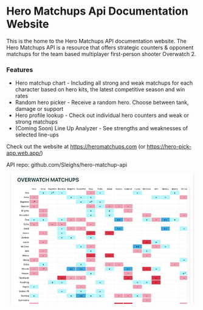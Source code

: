 # Hero Matchups Api Documentation Website

This is the home to the Hero Matchups API documentation website. The Hero Matchups API is a resource that offers strategic counters & opponent matchups for the team based multiplayer first-person shooter Overwatch 2. 

### Features
* Hero matchup chart - Including all strong and weak matchups for each character based on hero kits, the latest competitive season and win rates 
* Random hero picker - Receive a random hero. Choose between tank, damage or support 
* Hero profile lookup - Check out individual hero counters and weak or strong matchups
* (Coming Soon) Line Up Analyzer - See strengths and weaknesses of selected line-ups 

Check out the website at https://heromatchups.com (or https://hero-pick-app.web.app/)

API repo: github.com/Sleighs/hero-matchup-api

![](client/public/heromatchups-screenshot02.png)
